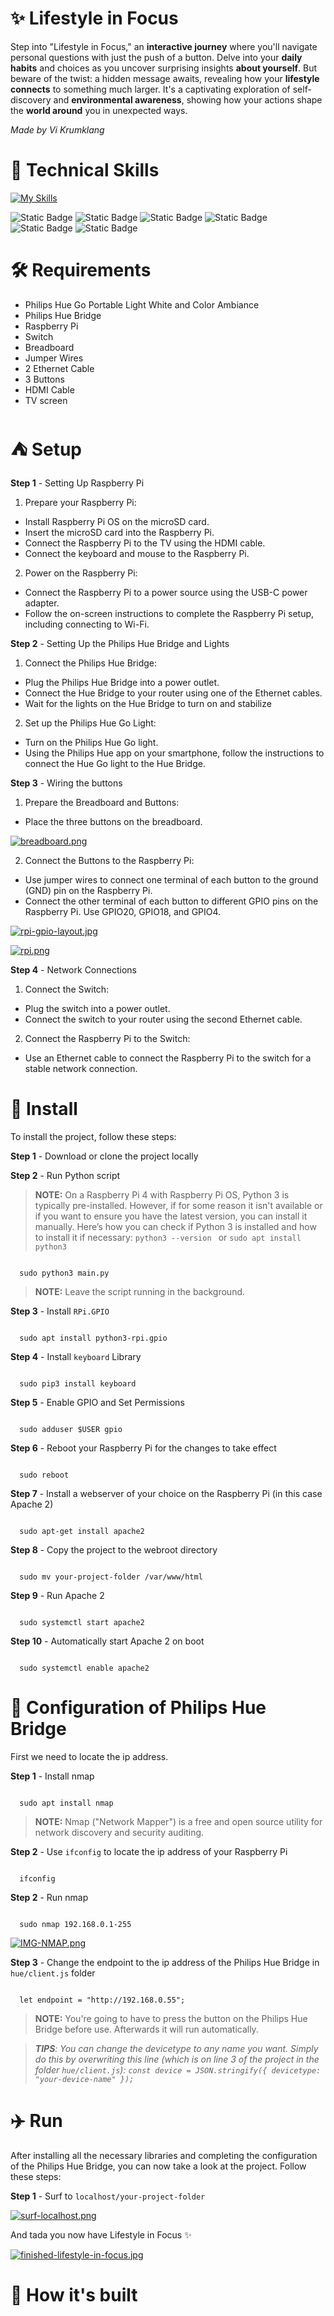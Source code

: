 # ✨ Lifestyle in Focus

Step into "Lifestyle in Focus," an **interactive journey** where you'll navigate personal questions with just the push of a button. Delve into your **daily habits** and choices as you uncover surprising insights **about yourself**. But beware of the twist: a hidden message awaits, revealing how your **lifestyle connects** to something much larger. It's a captivating exploration of self-discovery and **environmental awareness**, showing how your actions shape the **world around** you in unexpected ways.

*Made by Vi Krumklang*

# 💼 Technical Skills

[![My Skills](https://skillicons.dev/icons?i=python,js,html,css,raspberrypi,illustrator)](https://skillicons.dev)

![Static Badge](https://img.shields.io/badge/Python-code?style=flat&logo=Python&label=Code&labelColor=grey&color=%23628aac)
![Static Badge](https://img.shields.io/badge/JavaScript-code?style=flat&logo=JavaScript&label=Code&labelColor=grey&color=%23f0db4f)
![Static Badge](https://img.shields.io/badge/HTML5-code?style=flat&logo=HTML5&label=Code&labelColor=grey&color=%23e34c26)
![Static Badge](https://img.shields.io/badge/CSS3-code?style=flat&logo=CSS3&label=Style&labelColor=grey&color=%23264de4)
![Static Badge](https://img.shields.io/badge/RaspberryPi-code?style=flat&logo=raspberrypi&label=Tools&labelColor=grey&color=%23bc1142)
![Static Badge](https://img.shields.io/badge/Illustrator-Code?style=flat&logo=Illustrator&label=Tools&labelColor=grey&color=%23f8a829%20)
# 🛠️ Requirements

- Philips Hue Go Portable Light White and Color Ambiance
- Philips Hue Bridge
- Raspberry Pi
- Switch
- Breadboard
- Jumper Wires
- 2 Ethernet Cable
- 3 Buttons
- HDMI Cable
- TV screen
# ⛺ Setup
**Step 1** - Setting Up Raspberry Pi

1. Prepare your Raspberry Pi:
- Install Raspberry Pi OS on the microSD card.
- Insert the microSD card into the Raspberry Pi.
- Connect the Raspberry Pi to the TV using the HDMI cable.
- Connect the keyboard and mouse to the Raspberry Pi.

2. Power on the Raspberry Pi:
- Connect the Raspberry Pi to a power source using the USB-C power adapter.
- Follow the on-screen instructions to complete the Raspberry Pi setup, including connecting to Wi-Fi.

**Step 2** - Setting Up the Philips Hue Bridge and Lights

1. Connect the Philips Hue Bridge:
- Plug the Philips Hue Bridge into a power outlet.
- Connect the Hue Bridge to your router using one of the Ethernet cables.
- Wait for the lights on the Hue Bridge to turn on and stabilize

2. Set up the Philips Hue Go Light:
- Turn on the Philips Hue Go light.
- Using the Philips Hue app on your smartphone, follow the instructions to connect the Hue Go light to the Hue Bridge.

**Step 3** - Wiring the buttons
1. Prepare the Breadboard and Buttons:
- Place the three buttons on the breadboard.

[![breadboard.png](https://i.postimg.cc/nL6chR0R/breadboard.png)](https://postimg.cc/bG9j6TXk)

2. Connect the Buttons to the Raspberry Pi:
- Use jumper wires to connect one terminal of each button to the ground (GND) pin on the Raspberry Pi.
- Connect the other terminal of each button to different GPIO pins on the Raspberry Pi. Use GPIO20, GPIO18, and GPIO4.

[![rpi-gpio-layout.jpg](https://i.postimg.cc/qvnHJJ6K/rpi-gpio-layout.jpg)](https://postimg.cc/tsXMDH5R)

[![rpi.png](https://i.postimg.cc/yYbqKJfn/rpi.png)](https://postimg.cc/KRBprYhg)

**Step 4** - Network Connections

1. Connect the Switch:
- Plug the switch into a power outlet.
- Connect the switch to your router using the second Ethernet cable.

2. Connect the Raspberry Pi to the Switch:
- Use an Ethernet cable to connect the Raspberry Pi to the switch for a stable network connection.

# 🌱 Install

To install the project, follow these steps:

**Step 1** - Download or clone the project locally

**Step 2** - Run Python script

> **NOTE:**  On a Raspberry Pi 4 with Raspberry Pi OS, Python 3 is typically pre-installed. However, if for some reason it isn't available or if you want to ensure you have the latest version, you can install it manually. Here’s how you can check if Python 3 is installed and how to install it if necessary: `python3 --version
` or  `sudo apt install python3`


```

  sudo python3 main.py

```
> **NOTE:**  Leave the script running in the background.

**Step 3** - Install `RPi.GPIO`

```

  sudo apt install python3-rpi.gpio

```

**Step 4** - Install `keyboard` Library

```

  sudo pip3 install keyboard

```

**Step 5** - Enable GPIO and Set Permissions

```

  sudo adduser $USER gpio

```

**Step 6** - Reboot your Raspberry Pi for the changes to take effect

```

  sudo reboot

```

**Step 7** - Install a webserver of your choice on the Raspberry Pi (in this case Apache 2)

```

  sudo apt-get install apache2 

```

**Step 8** - Copy the project to the webroot directory

```

  sudo mv your-project-folder /var/www/html

```

**Step 9** - Run Apache 2

```

  sudo systemctl start apache2

```

**Step 10** - Automatically start Apache 2 on boot
```

  sudo systemctl enable apache2

```

# 🛞 Configuration of Philips Hue Bridge

First we need to locate the ip address.

**Step 1** - Install nmap 

```

  sudo apt install nmap

```

> **NOTE:**  Nmap ("Network Mapper") is a free and open source utility for network discovery and security auditing.

**Step 2** - Use `ifconfig` to locate the ip address of your Raspberry Pi

```

  ifconfig

```

**Step 2** - Run nmap

```

  sudo nmap 192.168.0.1-255

```
[![IMG-NMAP.png](https://i.postimg.cc/Nf0STrkw/IMG-NMAP.png)](https://postimg.cc/CdWcp52v)

**Step 3** - Change the endpoint to the ip address of the Philips Hue Bridge in `hue/client.js` folder

```

  let endpoint = "http://192.168.0.55";

```
> **NOTE:**  You're going to have to press the button on the Philips Hue Bridge before use. Afterwards it will run automatically.

> *_**TIPS**_: You can change the devicetype to any name you want. Simply do this by overwriting this line (which is on line 3 of the project in the folder `hue/client.js`): `const device = JSON.stringify({ devicetype: "your-device-name" });`*

# ✈️ Run
After installing all the necessary libraries and completing the configuration of the Philips Hue Bridge, you can now take a look at the project. Follow these steps:

**Step 1** - Surf to `localhost/your-project-folder`

[![surf-localhost.png](https://i.postimg.cc/8C36nTdX/surf-localhost.png)](https://postimg.cc/R37hW5Dw)

And tada you now have Lifestyle in Focus ✨

[![finished-lifestyle-in-focus.jpg](https://i.postimg.cc/wvCjDv5H/finished-lifestyle-in-focus.jpg)](https://postimg.cc/JDQ8LRdd)

# 🏡 How it's built
















